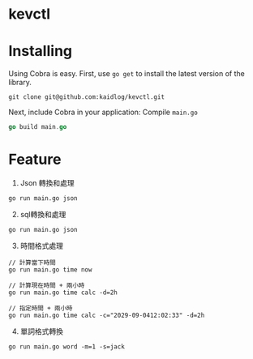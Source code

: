# kevctl

# Installing
Using Cobra is easy. First, use `go get` to install the latest version
of the library.     

```
git clone git@github.com:kaidlog/kevctl.git
```

Next, include Cobra in your application:
Compile `main.go`
```go
go build main.go
```

# Feature

1. Json 轉換和處理
```
go run main.go json
```
2. sql轉換和處理
```
go run main.go json
```
3. 時間格式處理
```
// 計算當下時間
go run main.go time now
```
```
// 計算現在時間 + 兩小時
go run main.go time calc -d=2h
```
```
// 指定時間 + 兩小時
go run main.go time calc -c="2029-09-0412:02:33" -d=2h
```
4. 單詞格式轉換
```
go run main.go word -m=1 -s=jack
```
